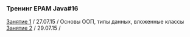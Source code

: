 ### Тренинг EPAM Java#16
[Занятие 1](https://github.com/traningEpamKz/lessons/tree/master/lesson_1) / 27.07.15 / Основы ООП, типы данных, вложенные классы <br>
[Занятие 2](https://github.com/traningEpamKz/lessons/tree/master/lesson_1) / 29.07.15 / 

